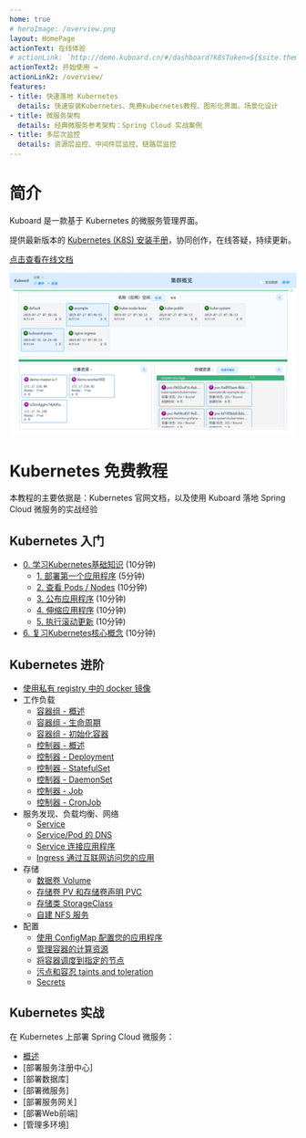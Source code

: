 ```yaml
---
home: true
# heroImage: /overview.png
layout: HomePage
actionText: 在线体验
# actionLink: `http://demo.kuboard.cn/#/dashboard?k8sToken=${$site.themeConfig.kuboardToken}`
actionText2: 开始使用 →
actionLink2: /overview/
features:
- title: 快速落地 Kubernetes
  details: 快速安装Kubernetes、免费Kubernetes教程、图形化界面、场景化设计
- title: 微服务架构
  details: 经典微服务参考架构：Spring Cloud 实战案例
- title: 多层次监控
  details: 资源层监控、中间件层监控、链路层监控
---
```


# 简介

Kuboard 是一款基于 Kubernetes 的微服务管理界面。

提供最新版本的 [Kubernetes (K8S) 安装手册](https://www.kuboard.cn/install/install-k8s.html)，协同创作，在线答疑，持续更新。

[点击查看在线文档](https://www.kuboard.cn/#from_github)

![Demo](./overview/README.assets/1564841972085.gif)


# Kubernetes 免费教程

本教程的主要依据是：Kubernetes 官网文档，以及使用 Kuboard 落地 Spring Cloud 微服务的实战经验

## **Kubernetes 入门**
  * [0. 学习Kubernetes基础知识](www.kuboard.cn/learning/k8s-basics/kubernetes-basics.html) (10分钟)
    * [1. 部署第一个应用程序](www.kuboard.cn/learning/k8s-basics/deploy-app.html) (5分钟)
    * [2. 查看 Pods / Nodes](www.kuboard.cn/learning/k8s-basics/explore.html) (10分钟)
    * [3. 公布应用程序](www.kuboard.cn/learning/k8s-basics/expose.html) (10分钟)
    * [4. 伸缩应用程序](www.kuboard.cn/learning/k8s-basics/scale.html) (10分钟)
    * [5. 执行滚动更新](www.kuboard.cn/learning/k8s-basics/update.html) (10分钟)
  * [6. 复习Kubernetes核心概念](www.kuboard.cn/learning/k8s-basics/k8s-core-concepts.html) (10分钟)

## **Kubernetes 进阶**
  * [使用私有 registry 中的 docker 镜像](www.kuboard.cn/learning/k8s-intermediate/private-registry.html)
  * 工作负载
    * [容器组 - 概述](www.kuboard.cn/learning/k8s-intermediate/workload/pod.html)
    * [容器组 - 生命周期](www.kuboard.cn/learning/k8s-intermediate/workload/pod-lifecycle.html)
    * [容器组 - 初始化容器](www.kuboard.cn/learning/k8s-intermediate/workload/init-container.html)
    * [控制器 - 概述](www.kuboard.cn/learning/k8s-intermediate/workload/workload.html)
    * [控制器 - Deployment](www.kuboard.cn/learning/k8s-intermediate/workload/wl-deployment.html) 
    * [控制器 - StatefulSet](www.kuboard.cn/learning/k8s-intermediate/workload/wl-statefulset.html) 
    * [控制器 - DaemonSet](www.kuboard.cn/learning/k8s-intermediate/workload/wl-daemonset.html) 
    * [控制器 - Job](www.kuboard.cn/learning/k8s-intermediate/workload/wl-job.html) 
    * [控制器 - CronJob](www.kuboard.cn/learning/k8s-intermediate/workload/wl-cronjob.html) 
  * 服务发现、负载均衡、网络
    * [Service](www.kuboard.cn/learning/k8s-intermediate/service/service.html) 
    * [Service/Pod 的 DNS](www.kuboard.cn/learning/k8s-intermediate/service/dns.html) 
    * [Service 连接应用程序](www.kuboard.cn/learning/k8s-intermediate/service/connecting.html) 
    * [Ingress 通过互联网访问您的应用](www.kuboard.cn/learning/k8s-intermediate/service/ingress.html)
  * 存储
    * [数据卷 Volume](www.kuboard.cn/learning/k8s-intermediate/persistent/volume.html)
    * [存储卷 PV 和存储卷声明 PVC](www.kuboard.cn/learning/k8s-intermediate/persistent/pv.html)
    * [存储类 StorageClass](www.kuboard.cn/learning/k8s-intermediate/persistent/storage-class.html)
    * [自建 NFS 服务](www.kuboard.cn/learning/k8s-intermediate/persistent/nfs.html) 
  * 配置
    * [使用 ConfigMap 配置您的应用程序](www.kuboard.cn/learning/k8s-intermediate/config-map.html)
    * [管理容器的计算资源](www.kuboard.cn/learning/k8s-intermediate/computing-resource.html) 
    * [将容器调度到指定的节点](www.kuboard.cn/learning/k8s-intermediate/assign-pod-node.html) 
    * [污点和容忍 taints and toleration](www.kuboard.cn/learning/k8s-intermediate/taints-and-toleration.html) 
    * [Secrets](www.kuboard.cn/learning/k8s-intermediate/secret.html) 


## **Kubernetes 实战**

在 Kubernetes 上部署 Spring Cloud 微服务：

* [概述](/micro-service/spring-cloud/index.html)
* [部署服务注册中心]
* [部署数据库]
* [部署微服务]
* [部署服务网关]
* [部署Web前端]
* [管理多环境]
